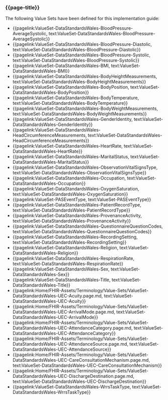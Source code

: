 ### {{page-title}}

The following Value Sets have been defined for this implementation guide:

* {{pagelink:ValueSet-DataStandardsWales-BloodPressure-AverageSystolic, text:ValueSet-DataStandardsWales-BloodPressure-AverageSystolic}}
* {{pagelink:ValueSet-DataStandardsWales-BloodPressure-Diastolic, text:ValueSet-DataStandardsWales-BloodPressure-Diastolic}}
* {{pagelink:ValueSet-DataStandardsWales-BloodPressure-Systolic, text:ValueSet-DataStandardsWales-BloodPressure-Systolic}}
* {{pagelink:ValueSet-DataStandardsWales-BMI, text:ValueSet-DataStandardsWales-BMI}}
* {{pagelink:ValueSet-DataStandardsWales-BodyHeightMeasurements, text:ValueSet-DataStandardsWales-BodyHeightMeasurements}}
* {{pagelink:ValueSet-DataStandardsWales-BodyPosition, text:ValueSet-DataStandardsWales-BodyPosition}}
* {{pagelink:ValueSet-DataStandardsWales-BodyTemperature, text:ValueSet-DataStandardsWales-BodyTemperature}}
* {{pagelink:ValueSet-DataStandardsWales-BodyWeightMeasurements, text:ValueSet-DataStandardsWales-BodyWeightMeasurements}}
* {{pagelink:ValueSet-DataStandardsWales-GenderIdentity, text:ValueSet-DataStandardsWales-GenderIdentity}}
* {{pagelink:ValueSet-DataStandardsWales-HeadCircumferenceMeasurements, text:ValueSet-DataStandardsWales-HeadCircumferenceMeasurements}}
* {{pagelink:ValueSet-DataStandardsWales-HeartRate, text:ValueSet-DataStandardsWales-HeartRate}}
* {{pagelink:ValueSet-DataStandardsWales-MaritalStatus, text:ValueSet-DataStandardsWales-MaritalStatus}}
* {{pagelink:ValueSet-DataStandardsWales-ObservationVitalSignsType, text:ValueSet-DataStandardsWales-ObservationVitalSignsType}}
* {{pagelink:ValueSet-DataStandardsWales-Occupation, text:ValueSet-DataStandardsWales-Occupation}}
* {{pagelink:ValueSet-DataStandardsWales-OxygenSaturation, text:ValueSet-DataStandardsWales-OxygenSaturation}}
* {{pagelink:ValueSet-PASEventType, text:ValueSet-PASEventType}}
* {{pagelink:ValueSet-DataStandardsWales-PatientRecordType, text:ValueSet-DataStandardsWales-PatientRecordType}}
* {{pagelink:ValueSet-DataStandardsWales-ProvenanceActivity, text:ValueSet-DataStandardsWales-ProvenanceActivity}}
* {{pagelink:ValueSet-DataStandardsWales-QuestionnaireQuestionCodes, text:ValueSet-DataStandardsWales-QuestionnaireQuestionCodes}}
* {{pagelink:ValueSet-DataStandardsWales-RecordingSetting, text:ValueSet-DataStandardsWales-RecordingSetting}}
* {{pagelink:ValueSet-DataStandardsWales-Religion, text:ValueSet-DataStandardsWales-Religion}}
* {{pagelink:ValueSet-DataStandardsWales-RespirationRate, text:ValueSet-DataStandardsWales-RespirationRate}}
* {{pagelink:ValueSet-DataStandardsWales-Sex, text:ValueSet-DataStandardsWales-Sex}}
* {{pagelink:ValueSet-DataStandardsWales-Title, text:ValueSet-DataStandardsWales-Title}}
* {{pagelink:Home/FHIR-Assets/Terminology/Value-Sets/ValueSet-DataStandardsWales-UEC-Acuity.page.md, text:ValueSet-DataStandardsWales-UEC-Acuity}}
* {{pagelink:Home/FHIR-Assets/Terminology/Value-Sets/ValueSet-DataStandardsWales-UEC-ArrivalMode.page.md, text:ValueSet-DataStandardsWales-UEC-ArrivalMode}}
* {{pagelink:Home/FHIR-Assets/Terminology/Value-Sets/ValueSet-DataStandardsWales-UEC-AttendanceCategory.page.md, text:ValueSet-DataStandardsWales-UEC-AttendanceCategory}}
* {{pagelink:Home/FHIR-Assets/Terminology/Value-Sets/ValueSet-DataStandardsWales-UEC-AttendanceSource.page.md, text:ValueSet-DataStandardsWales-UEC-AttendanceSource}}
* {{pagelink:Home/FHIR-Assets/Terminology/Value-Sets/ValueSet-DataStandardsWales-UEC-CareConsultationMechanism.page.md, text:ValueSet-DataStandardsWales-UEC-CareConsultationMechanism}}
* {{pagelink:Home/FHIR-Assets/Terminology/Value-Sets/ValueSet-DataStandardsWales-UEC-DischargeDestination.page.md, text:ValueSet-DataStandardsWales-UEC-DischargeDestination}}
* {{pagelink:ValueSet-DataStandardsWales-WrrsTaskType, text:ValueSet-DataStandardsWales-WrrsTaskType}}
